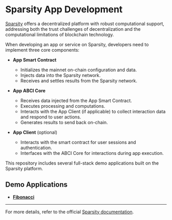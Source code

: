 # Sparsity App Development  

[Sparsity](https://sparsity.gitbook.io/sparsity-platform) offers a decentralized platform with robust computational support, addressing both the trust challenges of decentralization and the computational limitations of blockchain technology.  

When developing an app or service on Sparsity, developers need to implement three core components:  

- **App Smart Contract**  
  - Initializes the mainnet on-chain configuration and data.  
  - Injects data into the Sparsity network.  
  - Receives and settles results from the Sparsity network.  

- **App ABCI Core**  
  - Receives data injected from the App Smart Contract.  
  - Executes processing and computations.  
  - Interacts with the App Client (if applicable) to collect interaction data and respond to user actions.  
  - Generates results to send back on-chain.  

- **App Client** (optional)  
  - Interacts with the smart contract for user sessions and authentication.  
  - Interfaces with the ABCI Core for interactions during app execution.  

This repository includes several full-stack demo applications built on the Sparsity platform.  

## Demo Applications  

- [**Fibonacci**](./fibonacci/README.md)  

---  

For more details, refer to the official [Sparsity documentation](https://sparsity.gitbook.io/sparsity-platform).  

